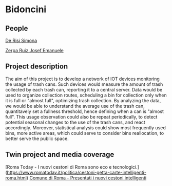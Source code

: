 # Bidoncini


## People

[De Risi Simona](https://www.linkedin.com/in/simona-de-risi-5a8087234/)

[Zerpa Ruiz Josef Emanuele](https://www.linkedin.com/in/zerparuiz/)


## Project description

The aim of this project is to develop a network of IOT devices monitoring the usage of trash cans. Such devices would measure the amount of trash collected by each trash can, reporting it to a central server. Data would be used to organize collection routes, scheduling a bin for collection only when it is full or "almost full", optimizing trash collection. By analyzing the data, we would be able to understand the average use of the trash can, quantitavely set a fullness threshold, hence defining when a can is "almost full". This usage observation could also be repeat periodically, to detect potential seasonal changes to the use of the trash cans, and react accordingly. Moreover, statistical analysis could show most frequently used bins, more active areas, which could serve to consider bins reallocation, to better serve the public space. 

## Twin project and media coverage

[Roma Today - I nuovi cestoni di Roma sono eco e tecnologici.] (https://www.romatoday.it/politica/cestoni-getta-carte-intelligenti-roma.html)
[Comune di Roma - Presentati i nuovi cestoni intelligenti](https://www.comune.roma.it/web/it/notizia/presentati-i-nuovi-cestoni-intelligenti-.page)
